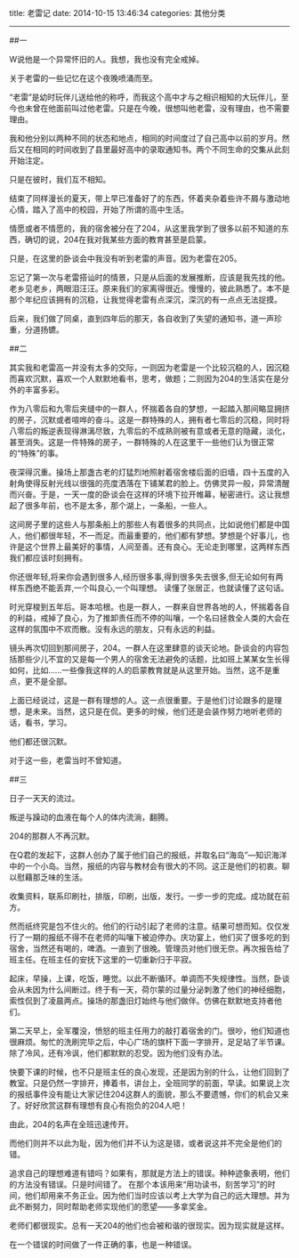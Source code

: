 title: 老雷记
date: 2014-10-15 13:46:34
categories: 其他分类

---

##一
 
W说他是一个异常怀旧的人。我想，我也没有完全戒掉。
 
关于老雷的一些记忆在这个夜晚喷涌而至。

<!--more-->
 
“老雷”是幼时玩伴儿送给他的称呼，而我这个高中才与之相识相知的大玩伴儿，至今也未曾在他面前叫过他老雷。只是在今晚，很想叫他老雷，没有理由，也不需要理由。
 
我和他分别以两种不同的状态和地点，相同的时间度过了自己高中以前的岁月。然后又在相同的时间收到了县里最好高中的录取通知书。两个不同生命的交集从此刻开始注定。
 
只是在彼时，我们互不相知。
 
结束了同样漫长的夏天，带上早已准备好了的东西，怀着夹杂着些许不屑与激动地心情，踏入了高中的校园，开始了所谓的高中生活。
 
情愿或者不情愿的，我的宿舍被分在了204，从这里我学到了很多以前不知道的东西，确切的说，204在我对我某些方面的教育甚至是启蒙。
 
只是，在这里的卧谈会中我没有听到老雷的声音。因为老雷在205。
 
忘记了第一次与老雷搭讪时的情景，只是从后面的发展推断，应该是我先找的他。老乡见老乡，两眼泪汪汪。原来我们的家离得很近。慢慢的，彼此熟悉了。本不是那个年纪应该拥有的沉稳，让我觉得老雷有点深沉，深沉的有一点点无法捉摸。
 
后来，我们做了同桌，直到四年后的那天，各自收到了失望的通知书，道一声珍重，分道扬镳。
 
##二
 
其实我和老雷高一并没有太多的交际，一则因为老雷是一个比较沉稳的人，因沉稳而喜欢沉默，喜欢一个人默默地看书，思考，做题；二则因为204的生活实在是分外的丰富多彩。
 
作为八零后和九零后夹缝中的一群人，怀揣着各自的梦想，一起踏入那间略显拥挤的房子，沉默或者喧哗的奋斗。这是一群特殊的人，拥有者七零后的沉稳，同时将八零后的叛逆表现得淋漓尽致，九零后的不成熟则被有意或者无意的隐藏，淡化，甚至消失。这是一件特殊的房子，一群特殊的人在这里干一些他们认为很正常的“特殊”的事。
 
夜深得沉重。操场上那盏古老的灯猛烈地照射着宿舍楼后面的旧墙，四十五度的入射角使得反射光线以很强的亮度洒落在下铺某君的脸上。仿佛灵异一般，异常清醒而兴奋。于是，一天一度的卧谈会在这样的环境下拉开帷幕，秘密进行。这让我想起了很多年前，也不是太多，那个湖上，一条船，一些人。
 
这间房子里的这些人与那条船上的那些人有着很多的共同点，比如说他们都是中国人，他们都很年轻，不一而足。而最重要的，他们都有梦想。梦想是个好事儿，也许是这个世界上最美好的事情，人间至善。还有良心。无论走到哪里，这两样东西我们都应该时刻拥有。
 
你还很年轻,将来你会遇到很多人,经历很多事,得到很多失去很多,但无论如何有两样东西绝不能丢弃,一个叫良心,一个叫理想。 读懂了张居正，也就读懂了这句话。
 
时光穿梭到五年后。哥本哈根。也是一群人，一群来自世界各地的人，怀揣着各自的利益，戒掉了良心，为了推卸责任而不停的叫嚷，一个名曰拯救全人类的大会在这样的氛围中不欢而散。没有永远的朋友，只有永远的利益。
 
镜头再次切回到那间房子，204。一群人在这里肆意的谈天论地。卧谈会的内容包括那些少儿不宜的又是每一个男人的宿舍无法避免的话题，比如班上某某女生长得如何，比如……一些像我这样的人的启蒙教育就是从这里开始。当然，这不是重点，更不是全部。
 
上面已经说过，这是一群有理想的人。这一点很重要。于是他们讨论跟多的是理想，是未来。当然，这只是在侃。更多的时候，他们还是会装作努力地听老师的话，看书，学习。
 
他们都还很沉默。
 
对于这一些，老雷当时不曾知道。
 
##三
 
日子一天天的流过。
 
叛逆与躁动的血液在每个人的体内流淌，翻腾。
 
204的那群人不再沉默。
 
在Q君的发起下，这群人创办了属于他们自己的报纸，并取名曰“海岛”—知识海洋中的一个小岛。当然，报纸的内容与教材会有很大的不同。这正是他们的初衷。聊以慰藉那乏味的生活。
 
收集资料，联系印刷社，排版，印刷，出版，发行。一步一步的完成。成功就在前方。
 
然而纸终究是包不住火的。他们的行动引起了老师的注意。结果可想而知。仅仅发行了一期的报纸不得不在老师的叫嚷下被迫停办。庆功宴上，他们买了很多吃的到宿舍，当然还有喝的，啤酒。一直到了很晚。管理员对他们很无奈。再次报告给了班主任。在班主任的安抚下这里的一切重新归于平寂。
 
起床，早操，上课，吃饭，睡觉。以此不断循环。单调而不失规律性。当然，卧谈会从未因为什么间断过。终于有一天，荷尔蒙的过量分泌刺激了他们的神经细胞，索性侃到了凌晨两点。操场的那盏旧灯始终与他们做伴。仿佛在默默地支持者他们。
 
第二天早上，全军覆没，愤怒的班主任用力的敲打着宿舍的门。很吵，他们知道也很麻烦。匆忙的洗刷完毕之后，中心广场的旗杆下面一字排开，足足站了半节课。除了冷风，还有冷讽，他们都默默的忍受。因为他们没有办法。
 
快要下课的时候，也不只是班主任的良心发现，还是因为别的什么，让他们回到了教室。只是仍然一字排开，捧着书，讲台上，全班同学的前面，早读。如果说上次的报纸事件没有能让大家记住204这群人的面貌，那么不要遗憾，你们的机会又来了。好好欣赏这群有理想有良心有抱负的204人吧！
 
由此，204的名声在全班迅速传开。
 
而他们则并不以此为耻，因为他们并不认为这是错，或者说这并不完全是他们的错。
 
追求自己的理想难道有错吗？如果有，那就是方法上的错误。种种迹象表明，他们的方法没有错误。只是时间错了。 在那个本该用来“用功读书，刻苦学习”的时间，他们却用来不务正业。因为他们当时应该以考上大学为自己的远大理想。并为此不断努力，同时帮助老师实现他们的愿望——多拿奖金。
 
老师们都很现实。总有一天204的他们也会被和谐的很现实。因为现实就是这样。
 
在一个错误的时间做了一件正确的事，也是一种错误。
 